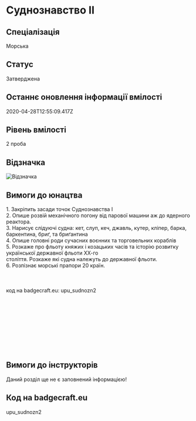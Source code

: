 # Суднознавство ІІ

## Спеціалізація

Морська

## Статус

Затверджена

## Останнє оновлення інформації вмілості

2020-04-28T12:55:09.417Z

## Рівень вмілості

2 проба

## Відзначка

![Відзначка](../images/Sudnoznavstvo_II/______________2.jpg)

## Вимоги до юнацтва

<span>1. Закріпить засади точок Суднознавства І<br>2. Опише розвій механічного погону від парової машини аж до ядерного реактора. <br>3. Нарисує слідуючі судна: кет, слуп, кеч, джавль, кутер, кліпер, барка, баркентина, бриґ, та бриґантина<br>4. Опише головні роди сучасних воєнних та торговельних кораблів<br><span>5. Розкаже про фльоту княжих і козацьких часів та історію розвитку української державної фльоти ХХ-го
<br>століття. Розкаже які судна належуть до державної фльоти.<br></span>6. Розпізнає морські прапори 20 країн.<br></span><span><br><br><br>код на badgecraft.eu: upu_sudnozn2</span><span><br><br><br><br><br><br><br><br><br><br></span>

## Вимоги до інструкторів

Даний розділ ще не є заповнений інформацією!

## Код на badgecraft.eu

upu_sudnozn2